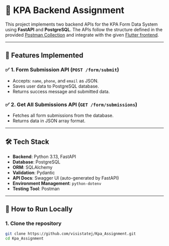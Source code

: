 # 🚀 KPA Backend Assignment

This project implements two backend APIs for the KPA Form Data System using **FastAPI** and **PostgreSQL**. The APIs follow the structure defined in the provided [Postman Collection](#postman-collection) and integrate with the given [Flutter frontend](https://github.com/s2pl/KPA-ERP-FE/).

---

## 📌 Features Implemented

### ✅ 1. **Form Submission API** (`POST /form/submit`)
- Accepts: `name`, `phone`, and `email` as JSON.
- Saves user data to PostgreSQL database.
- Returns success message and submitted data.

### ✅ 2. **Get All Submissions API** (`GET /form/submissions`)
- Fetches all form submissions from the database.
- Returns data in JSON array format.

---

## 🛠 Tech Stack

- **Backend**: Python 3.13, FastAPI
- **Database**: PostgreSQL
- **ORM**: SQLAlchemy
- **Validation**: Pydantic
- **API Docs**: Swagger UI (auto-generated by FastAPI)
- **Environment Management**: `python-dotenv`
- **Testing Tool**: Postman

---

## 🧪 How to Run Locally

### 1. Clone the repository
```bash
git clone https://github.com/visistatej/Kpa_Assignment.git
cd Kpa_Assignment

